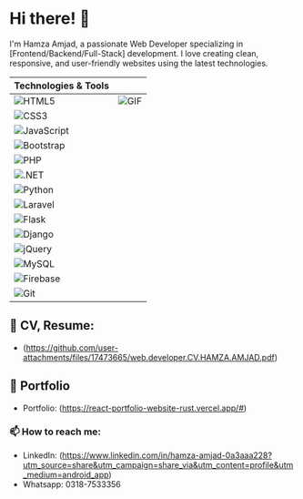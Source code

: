 # Hi there! 👋

I'm Hamza Amjad, a passionate Web Developer specializing in [Frontend/Backend/Full-Stack] development. I love creating clean, responsive, and user-friendly websites using the latest technologies.

| Technologies & Tools                                                                                                                                     |                                         |
|--------------------------------------------------------------------------------------------------------------------------------------------------------|-----------------------------------------------|
| ![HTML5](https://img.shields.io/badge/-HTML5-E34F26?style=flat-square&logo=html5&logoColor=white)                                                    | ![GIF](https://i.giphy.com/media/v1.Y2lkPTc5MGI3NjExMGdya3E3ZDI0ZXF3dXFveWd1ZXphb3FyeDNsMWN6aXFvbTIyOXcxdCZlcD12MV9pbnRlcm5hbF9naWZfYnlfaWQmY3Q9Zw/RbDKaczqWovIugyJmW/giphy.gif) |
| ![CSS3](https://img.shields.io/badge/-CSS3-1572B6?style=flat-square&logo=css3)                                                                        |                                               |
| ![JavaScript](https://img.shields.io/badge/-JavaScript-F7DF1E?style=flat-square&logo=javascript&logoColor=black)                                     |                                               |
| ![Bootstrap](https://img.shields.io/badge/-Bootstrap-563D7C?style=flat-square&logo=bootstrap)                                                        |                                               |
| ![PHP](https://img.shields.io/badge/-PHP-777BB4?style=flat-square&logo=php&logoColor=white)                                                          |                                               |
| ![.NET](https://img.shields.io/badge/-.NET-512BD4?style=flat-square&logo=.net&logoColor=white)                                                      |                                               |
| ![Python](https://img.shields.io/badge/-Python-3776AB?style=flat-square&logo=python&logoColor=white)                                                |                                               |
| ![Laravel](https://img.shields.io/badge/-Laravel-F05340?style=flat-square&logo=laravel&logoColor=white)                                              |                                               |
| ![Flask](https://img.shields.io/badge/-Flask-000000?style=flat-square&logo=flask&logoColor=white)                                                  |                                               |
| ![Django](https://img.shields.io/badge/-Django-092E20?style=flat-square&logo=django&logoColor=white)                                               |                                               |
| ![jQuery](https://img.shields.io/badge/-jQuery-0769AD?style=flat-square&logo=jquery&logoColor=white)                                               |                                               |
| ![MySQL](https://img.shields.io/badge/-MySQL-4479A1?style=flat-square&logo=mysql&logoColor=white)                                                   |                                               |
| ![Firebase](https://img.shields.io/badge/-Firebase-FFCA28?style=flat-square&logo=firebase&logoColor=black)                                          |                                               |
| ![Git](https://img.shields.io/badge/-Git-F05032?style=flat-square&logo=git)                                                                          |                                               |



## 📂 CV, Resume:
- (https://github.com/user-attachments/files/17473665/web.developer.CV.HAMZA.AMJAD.pdf)

## 📂 Portfolio
- Portfolio: (https://react-portfolio-website-rust.vercel.app/#)

### 📫 How to reach me:
- LinkedIn: (https://www.linkedin.com/in/hamza-amjad-0a3aaa228?utm_source=share&utm_campaign=share_via&utm_content=profile&utm_medium=android_app)
- Whatsapp: 0318-7533356

